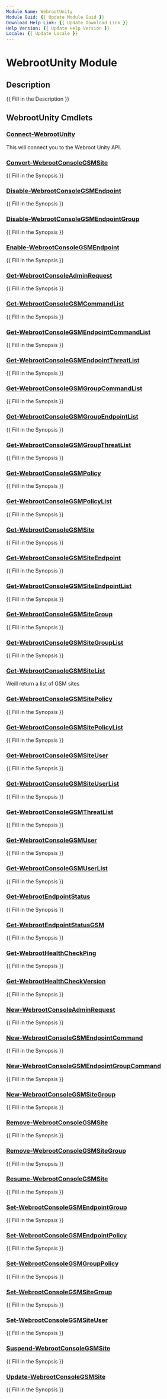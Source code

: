 ```yaml
---
Module Name: WebrootUnity
Module Guid: {{ Update Module Guid }}
Download Help Link: {{ Update Download Link }}
Help Version: {{ Update Help Version }}
Locale: {{ Update Locale }}
---
```


# WebrootUnity Module
## Description
{{ Fill in the Description }}

## WebrootUnity Cmdlets
### [Connect-WebrootUnity](Connect-WebrootUnity.md)
This will connect you to the Webroot Unity API.

### [Convert-WebrootConsoleGSMSite](Convert-WebrootConsoleGSMSite.md)
{{ Fill in the Synopsis }}

### [Disable-WebrootConsoleGSMEndpoint](Disable-WebrootConsoleGSMEndpoint.md)
{{ Fill in the Synopsis }}

### [Disable-WebrootConsoleGSMEndpointGroup](Disable-WebrootConsoleGSMEndpointGroup.md)
{{ Fill in the Synopsis }}

### [Enable-WebrootConsoleGSMEndpoint](Enable-WebrootConsoleGSMEndpoint.md)
{{ Fill in the Synopsis }}

### [Get-WebrootConsoleAdminRequest](Get-WebrootConsoleAdminRequest.md)
{{ Fill in the Synopsis }}

### [Get-WebrootConsoleGSMCommandList](Get-WebrootConsoleGSMCommandList.md)
{{ Fill in the Synopsis }}

### [Get-WebrootConsoleGSMEndpointCommandList](Get-WebrootConsoleGSMEndpointCommandList.md)
{{ Fill in the Synopsis }}

### [Get-WebrootConsoleGSMEndpointThreatList](Get-WebrootConsoleGSMEndpointThreatList.md)
{{ Fill in the Synopsis }}

### [Get-WebrootConsoleGSMGroupCommandList](Get-WebrootConsoleGSMGroupCommandList.md)
{{ Fill in the Synopsis }}

### [Get-WebrootConsoleGSMGroupEndpointList](Get-WebrootConsoleGSMGroupEndpointList.md)
{{ Fill in the Synopsis }}

### [Get-WebrootConsoleGSMGroupThreatList](Get-WebrootConsoleGSMGroupThreatList.md)
{{ Fill in the Synopsis }}

### [Get-WebrootConsoleGSMPolicy](Get-WebrootConsoleGSMPolicy.md)
{{ Fill in the Synopsis }}

### [Get-WebrootConsoleGSMPolicyList](Get-WebrootConsoleGSMPolicyList.md)
{{ Fill in the Synopsis }}

### [Get-WebrootConsoleGSMSite](Get-WebrootConsoleGSMSite.md)
{{ Fill in the Synopsis }}

### [Get-WebrootConsoleGSMSiteEndpoint](Get-WebrootConsoleGSMSiteEndpoint.md)
{{ Fill in the Synopsis }}

### [Get-WebrootConsoleGSMSiteEndpointList](Get-WebrootConsoleGSMSiteEndpointList.md)
{{ Fill in the Synopsis }}

### [Get-WebrootConsoleGSMSiteGroup](Get-WebrootConsoleGSMSiteGroup.md)
{{ Fill in the Synopsis }}

### [Get-WebrootConsoleGSMSiteGroupList](Get-WebrootConsoleGSMSiteGroupList.md)
{{ Fill in the Synopsis }}

### [Get-WebrootConsoleGSMSiteList](Get-WebrootConsoleGSMSiteList.md)
Weill return a list of GSM sites

### [Get-WebrootConsoleGSMSitePolicy](Get-WebrootConsoleGSMSitePolicy.md)
{{ Fill in the Synopsis }}

### [Get-WebrootConsoleGSMSitePolicyList](Get-WebrootConsoleGSMSitePolicyList.md)
{{ Fill in the Synopsis }}

### [Get-WebrootConsoleGSMSiteUser](Get-WebrootConsoleGSMSiteUser.md)
{{ Fill in the Synopsis }}

### [Get-WebrootConsoleGSMSiteUserList](Get-WebrootConsoleGSMSiteUserList.md)
{{ Fill in the Synopsis }}

### [Get-WebrootConsoleGSMThreatList](Get-WebrootConsoleGSMThreatList.md)
{{ Fill in the Synopsis }}

### [Get-WebrootConsoleGSMUser](Get-WebrootConsoleGSMUser.md)
{{ Fill in the Synopsis }}

### [Get-WebrootConsoleGSMUserList](Get-WebrootConsoleGSMUserList.md)
{{ Fill in the Synopsis }}

### [Get-WebrootEndpointStatus](Get-WebrootEndpointStatus.md)
{{ Fill in the Synopsis }}

### [Get-WebrootEndpointStatusGSM](Get-WebrootEndpointStatusGSM.md)
{{ Fill in the Synopsis }}

### [Get-WebrootHealthCheckPing](Get-WebrootHealthCheckPing.md)
{{ Fill in the Synopsis }}

### [Get-WebrootHealthCheckVersion](Get-WebrootHealthCheckVersion.md)
{{ Fill in the Synopsis }}

### [New-WebrootConsoleAdminRequest](New-WebrootConsoleAdminRequest.md)
{{ Fill in the Synopsis }}

### [New-WebrootConsoleGSMEndpointCommand](New-WebrootConsoleGSMEndpointCommand.md)
{{ Fill in the Synopsis }}

### [New-WebrootConsoleGSMEndpointGroupCommand](New-WebrootConsoleGSMEndpointGroupCommand.md)
{{ Fill in the Synopsis }}

### [New-WebrootConsoleGSMSiteGroup](New-WebrootConsoleGSMSiteGroup.md)
{{ Fill in the Synopsis }}

### [Remove-WebrootConsoleGSMSite](Remove-WebrootConsoleGSMSite.md)
{{ Fill in the Synopsis }}

### [Remove-WebrootConsoleGSMSiteGroup](Remove-WebrootConsoleGSMSiteGroup.md)
{{ Fill in the Synopsis }}

### [Resume-WebrootConsoleGSMSite](Resume-WebrootConsoleGSMSite.md)
{{ Fill in the Synopsis }}

### [Set-WebrootConsoleGSMEndpointGroup](Set-WebrootConsoleGSMEndpointGroup.md)
{{ Fill in the Synopsis }}

### [Set-WebrootConsoleGSMEndpointPolicy](Set-WebrootConsoleGSMEndpointPolicy.md)
{{ Fill in the Synopsis }}

### [Set-WebrootConsoleGSMGroupPolicy](Set-WebrootConsoleGSMGroupPolicy.md)
{{ Fill in the Synopsis }}

### [Set-WebrootConsoleGSMSiteGroup](Set-WebrootConsoleGSMSiteGroup.md)
{{ Fill in the Synopsis }}

### [Set-WebrootConsoleGSMSiteUser](Set-WebrootConsoleGSMSiteUser.md)
{{ Fill in the Synopsis }}

### [Suspend-WebrootConsoleGSMSite](Suspend-WebrootConsoleGSMSite.md)
{{ Fill in the Synopsis }}

### [Update-WebrootConsoleGSMSite](Update-WebrootConsoleGSMSite.md)
{{ Fill in the Synopsis }}

